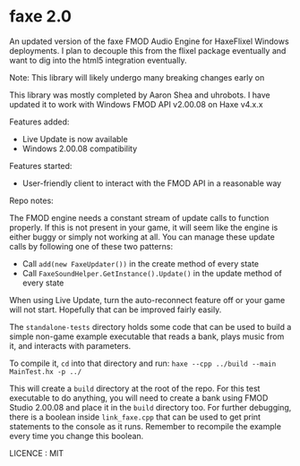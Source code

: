 # faxe 2.0
An updated version of the faxe FMOD Audio Engine for HaxeFlixel Windows deployments. I plan to decouple this from the flixel package eventually and want to dig into the html5 integration eventually. 

Note: This library will likely undergo many breaking changes early on

This library was mostly completed by Aaron Shea and uhrobots. I have updated it to work with Windows FMOD API v2.00.08 on Haxe v4.x.x

Features added: 
- Live Update is now available
- Windows 2.00.08 compatibility

Features started:
- User-friendly client to interact with the FMOD API in a reasonable way

Repo notes:

The FMOD engine needs a constant stream of update calls to function properly. If this is not present in your game, it will seem like the engine is either buggy or simply not working at all. You can manage these update calls by following one of these two patterns:
- Call `add(new FaxeUpdater())` in the create method of every state
- Call `FaxeSoundHelper.GetInstance().Update()` in the update method of every state

When using Live Update, turn the auto-reconnect feature off or your game will not start. Hopefully that can be improved fairly easily.

The `standalone-tests` directory holds some code that can be used to build a simple non-game example executable that reads a bank, plays music from it, and interacts with parameters.

To compile it, `cd` into that directory and run: `haxe --cpp ../build --main MainTest.hx -p ../`

This will create a `build` directory at the root of the repo. For this test executable to do anything, you will need to create a bank using FMOD Studio 2.00.08 and place it in the `build` directory too. For further debugging, there is a boolean inside `link_faxe.cpp` that can be used to get print statements to the console as it runs. Remember to recompile the example every time you change this boolean.

LICENCE : MIT